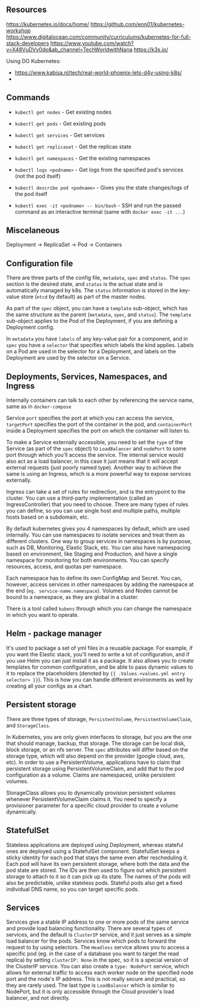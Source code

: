 ## Resources

https://kubernetes.io/docs/home/
https://github.com/eon01/kubernetes-workshop
https://www.digitalocean.com/community/curriculums/kubernetes-for-full-stack-developers
https://www.youtube.com/watch?v=X48VuDVv0do&ab_channel=TechWorldwithNana
https://k3s.io/

Using DO Kubernetes:
- https://www.kabisa.nl/tech/real-world-phoenix-lets-d4y-using-k8s/
- 


## Commands

- `kubectl get nodes` - Get existing nodes
- `kubectl get pods` - Get existing pods
- `kubectl get services` - Get services
- `kubectl get replicaset` - Get the replicas state
- `kubectl get namespaces` - Get the existing namespaces

- `kubectl logs <podname>` - Get logs from the specified pod's services (not the pod itself)
- `kubectl describe pod <podname>` - Gives you the state changes/logs of the pod itself
- `kubectl exec -it <podname> -- bin/bash` - SSH and run the passed command as an interactive terminal (same with `docker exec -it ...`)

## Miscelaneous

Deployment -> ReplicaSet -> Pod -> Containers

## Configuration file

There are three parts of the config file, `metadata`, `spec` and `status`. The `spec` section is the desired state, and `status` is the actual state and is automatically managed by k8s. The `status` information is stored in the key-value store (`etcd` by default) as part of the master nodes.

As part of the `spec` object, you can have a `template` sub-object, which has the same structure as the parent (`metadata`, `spec`, and `status`). The `template` sub-object applies to the Pod of the Deployment, if you are defining a Deployment config.

In `metadata` you have `labels` of any key-value pair for a component, and in `spec` you have a `selector` that specifies which labels the kind applies. Labels on a Pod are used in the selector for a Deployment, and labels on the Deployment are used by the selector on a Service.

## Deployments, Services, Namespaces, and Ingress

Internally containers can talk to each other by referencing the service name, same as in `docker-compose`

Service `port` specifies the port at which you can access the service, `targetPort` specifies the port of the container in the pod, and `containerPort` inside a Deployment specifies the port on which the container will listen to.

To make a Service externally accessible, you need to set the `type` of the Service (as part of the `spec` object) to `LoadBalancer` and `nodePort` to some port through which you'll access the service. The internal service would also act as a load balancer, in this case it just means that it will accept external requests (just poorly named type). Another way to achieve the same is using an Ingress, which is a more powerful way to expose services externally.

Ingress can take a set of rules for redirection, and is the entrypoint to the cluster. You can use a third-party implementation (called an IngressController) that you need to choose. There are many types of rules you can define, so you can use single host and multiple paths, multiple hosts based on a subdomain, etc.

By default kubernetes gives you 4 namespaces by default, which are used internally. You can use namespaces to isolate services and treat them as different clusters. One way to group services in namespaces is by purpose, such as DB, Monitoring, Elastic Stack, etc. You can also have namespacing based on environment, like Staging and Production, and have a single namespace for monitoring for both environments. You can specify resources, access, and quotas per namespace.

Each namespace has to define its own ConfigMap and Secret. You can, however, access services in other namespaces by adding the namespace at the end (`eg. service-name.namespace`). Volumes and Nodes cannot be bound to a namespace, as they are global in a cluster.

There is a tool called `kubens` through which you can change the namespace in which you want to operate.

## Helm - package manager

It's used to package a set of yml files in a reusable package. For example, if you want the Elastic stack, you'll need to write a lot of configuration, and if you use Helm you can just install it as a package. It also allows you to create templates for common configuration, and be able to pass dynamic values to it to replace the placeholders (denoted by `{{ .Values.<values.yml entry selector> }}`). This is how you can handle different environments as well by creating all your configs as a chart.

## Persistent storage

There are three types of storage, `PersistentVolume`, `PersistentVolumeClaim`, and `StorageClass`.

In Kubernetes, you are only given interfaces to storage, but you are the one that should manage, backup, that storage. The storage can be local disk, block storage, or an nfs server. The `spec` attributes will differ based on the storage type, which will also depend on the provider (google cloud, aws, etc). In order to use a PersistentVolume, applications have to claim that persistent storage using PersistentVolumeClaim, and add that to the pod configuration as a volume. Claims are namespaced, unlike persistent volumes.

StorageClass allows you to dynamically provision persistent volumes whenever PersistentVolumeClaim claims it. You need to specify a provisioner parameter for a specific cloud provider to create a volume dynamically.

## StatefulSet

Stateless applications are deployed using Deployment, whereas stateful ones are deployed using a StatefulSet component. StatefulSet keeps a sticky identity for each pod that stays the same even after rescheduling it. Each pod will have its own persistent storage, where both the data and the pod state are stored. The IDs are then used to figure out which persistent storage to attach to it so it can pick up its state. The names of the pods will also be predictable, unlike stateless pods. Stateful pods also get a fixed individual DNS name, so you can target specific pods.

## Services

Services give a stable IP address to one or more pods of the same service and provide load balancing functionality. There are several types of services, and the default is `ClusterIP` service, and it just serves as a simple load balancer for the pods. Services know which pods to forward the request to by using selectors. The `Headless` service allows you to access a specific pod (eg. in the case of a database you want to target the read replica) by setting `clusterIP: None` in the spec, so it is a special version of the ClusterIP service. You can also create a `type: NodePort` service, which allows for external traffic to access each worker node on the specified node port and the node's IP address. This is not really secure and practical, so they are rarely used. The last type is `LoadBalancer` which is similar to NodePort, but it is only accessible through the Cloud provider's load balancer, and not directly.
